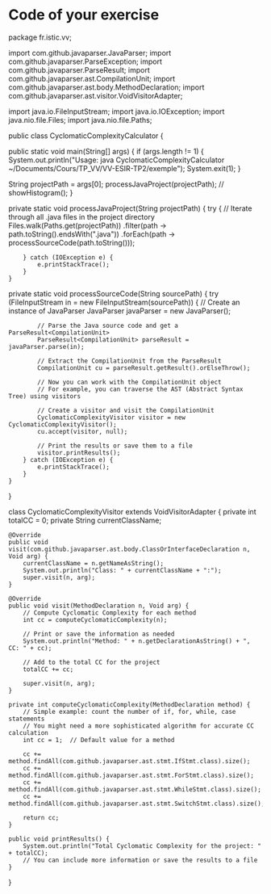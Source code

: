 # Code of your exercise

package fr.istic.vv;

import com.github.javaparser.JavaParser;
import com.github.javaparser.ParseException;
import com.github.javaparser.ParseResult;
import com.github.javaparser.ast.CompilationUnit;
import com.github.javaparser.ast.body.MethodDeclaration;
import com.github.javaparser.ast.visitor.VoidVisitorAdapter;

import java.io.FileInputStream;
import java.io.IOException;
import java.nio.file.Files;
import java.nio.file.Paths;



public class CyclomaticComplexityCalculator {

  public static void main(String[] args) {
    if (args.length != 1) {
        System.out.println("Usage: java CyclomaticComplexityCalculator ~/Documents/Cours/TP_VV/VV-ESIR-TP2/exemple");
        System.exit(1);
    }

  String projectPath = args[0];
    processJavaProject(projectPath);
    // showHistogram();
    }

  private static void processJavaProject(String projectPath) {
        try {
            // Iterate through all .java files in the project directory
            Files.walk(Paths.get(projectPath))
                    .filter(path -> path.toString().endsWith(".java"))
                    .forEach(path -> processSourceCode(path.toString()));

        } catch (IOException e) {
            e.printStackTrace();
        }
    }

  private static void processSourceCode(String sourcePath) {
        try (FileInputStream in = new FileInputStream(sourcePath)) {
            // Create an instance of JavaParser
            JavaParser javaParser = new JavaParser();

            // Parse the Java source code and get a ParseResult<CompilationUnit>
            ParseResult<CompilationUnit> parseResult = javaParser.parse(in);

            // Extract the CompilationUnit from the ParseResult
            CompilationUnit cu = parseResult.getResult().orElseThrow();

            // Now you can work with the CompilationUnit object
            // For example, you can traverse the AST (Abstract Syntax Tree) using visitors

            // Create a visitor and visit the CompilationUnit
            CyclomaticComplexityVisitor visitor = new CyclomaticComplexityVisitor();
            cu.accept(visitor, null);

            // Print the results or save them to a file
            visitor.printResults();
        } catch (IOException e) {
            e.printStackTrace();
        }
    }

}

class CyclomaticComplexityVisitor extends VoidVisitorAdapter<Void> {
    private int totalCC = 0;
    private String currentClassName;

    @Override
    public void visit(com.github.javaparser.ast.body.ClassOrInterfaceDeclaration n, Void arg) {
        currentClassName = n.getNameAsString();
        System.out.println("Class: " + currentClassName + ":");
        super.visit(n, arg);
    }

    @Override
    public void visit(MethodDeclaration n, Void arg) {
        // Compute Cyclomatic Complexity for each method
        int cc = computeCyclomaticComplexity(n);
        
        // Print or save the information as needed
        System.out.println("Method: " + n.getDeclarationAsString() + ", CC: " + cc);

        // Add to the total CC for the project
        totalCC += cc;

        super.visit(n, arg);
    }

    private int computeCyclomaticComplexity(MethodDeclaration method) {
        // Simple example: count the number of if, for, while, case statements
        // You might need a more sophisticated algorithm for accurate CC calculation
        int cc = 1;  // Default value for a method

        cc += method.findAll(com.github.javaparser.ast.stmt.IfStmt.class).size();
        cc += method.findAll(com.github.javaparser.ast.stmt.ForStmt.class).size();
        cc += method.findAll(com.github.javaparser.ast.stmt.WhileStmt.class).size();
        cc += method.findAll(com.github.javaparser.ast.stmt.SwitchStmt.class).size();

        return cc;
    }

    public void printResults() {
        System.out.println("Total Cyclomatic Complexity for the project: " + totalCC);
        // You can include more information or save the results to a file
    }
}

